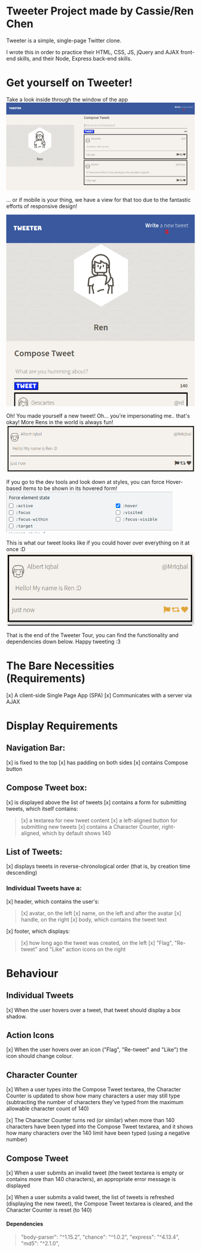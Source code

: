 # Tweeter Project made by Cassie/Ren Chen #

Tweeter is a simple, single-page Twitter clone.

I wrote this in order to practice their HTML, CSS, JS, jQuery and AJAX front-end skills, and their Node, Express back-end skills. 

# Get yourself on Tweeter! #

Take a look inside through the window of the app
![Windows Ver](https://github.com/ShurenKai/tweeter/blob/experimental/docs/windowTweetPage.png?raw=true)

... or if mobile is your thing, we have a view for that too due to the fantastic efforts of responsive design!

![Mobile ver](https://github.com/ShurenKai/tweeter/blob/experimental/docs/compactMobilePage.png?raw=true)

Oh! You made yourself a new tweet! Oh... you're impersonating me.. that's okay! More Rens in the world is always fun!
![newTweet](https://github.com/ShurenKai/tweeter/blob/experimental/docs/newTweet.png?raw=true)

If you go to the dev tools and look down at styles, you can force Hover-based items to be shown in its hovered form!
![Force Hover](https://github.com/ShurenKai/tweeter/blob/experimental/docs/hoverForced.png?raw=true)

This is what our tweet looks like if you could hover over everything on it at once :D
![Forced Hover View](https://github.com/ShurenKai/tweeter/blob/experimental/docs/hoverAesthetics.png?raw=true)

That is the end of the Tweeter Tour, you can find the functionality and dependencies down below. Happy tweeting :3

# The Bare Necessities (Requirements) #
[x] A client-side Single Page App (SPA)
[x] Communicates with a server via AJAX

# Display Requirements #

## Navigation Bar: ##
[x] is fixed to the top
[x] has padding on both sides
[x] contains Compose button

## Compose Tweet box: ##
[x] is displayed above the list of tweets
[x] contains a form for submitting tweets, which itself contains:
>[x] a textarea for new tweet content
>[x] a left-aligned button for submitting new tweets
>[x] contains a Character Counter, right-aligned, which by default shows 140

## List of Tweets: ##

[x] displays tweets in reverse-chronological order (that is, by creation time descending)

### Individual Tweets have a: ###

[x] header, which contains the user's:

> [x] avatar, on the left
> [x] name, on the left and after the avatar
> [x] handle, on the right
> [x] body, which contains the tweet text

[x] footer, which displays:
> [x] how long ago the tweet was created, on the left
> [x] "Flag", "Re-tweet" and "Like" action icons on the right


# Behaviour #

## Individual Tweets ##

[x] When the user hovers over a tweet, that tweet should display a box shadow.

## Action Icons ##

[x] When the user hovers over an icon ("Flag", "Re-tweet" and "Like") the icon should change colour.

## Character Counter ##

[x] When a user types into the Compose Tweet textarea, the Character Counter is updated to show how many characters a user may still type (subtracting the number of characters they've typed from the maximum allowable character count of 140)

[x] The Character Counter turns red (or similar) when more than 140 characters have been typed into the Compose Tweet textarea, and it shows how many characters over the 140 limit have been typed (using a negative number)

## Compose Tweet ##

[x] When a user submits an invalid tweet (the tweet textarea is empty or contains more than 140 characters), an appropriate error message is displayed

[x] When a user submits a valid tweet, the list of tweets is refreshed (displaying the new tweet), the Compose Tweet textarea is cleared, and the Character Counter is reset (to 140)

#### Dependencies ####
>"body-parser": "^1.15.2",
>"chance": "^1.0.2",
>"express": "^4.13.4",
>"md5": "^2.1.0",